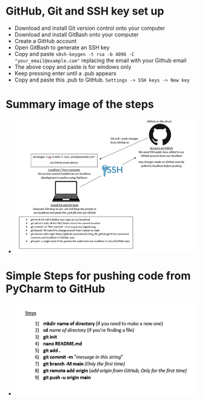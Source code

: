 # GitHub, Git and SSH key set up

- Download and install Git version control onto your computer
- Download and install GitBash onto your computer
- Create a GitHub account 
- Open GitBash to generate an SSH key
- Copy and paste `s0sh-keygen -t rsa -b 4096 -C "your_email@example.com"` replacing the email with your Github email
- The above copy and paste is for windows only
- Keep pressing enter until a .pub appears
- Copy and paste this .pub to GitHub. `Settings -> SSH keys -> New key`
  
# Summary image of the steps
- ![img.png](img.png) 

# Simple Steps for pushing code from PyCharm to GitHub
- ![img_1.png](img_1.png)